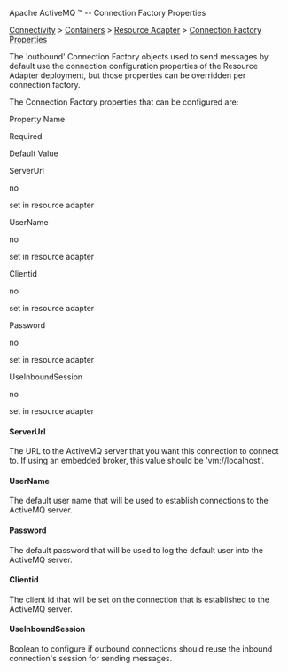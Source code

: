 Apache ActiveMQ ™ -- Connection Factory Properties 

[Connectivity](connectivity.html) > [Containers](containers.html) > [Resource Adapter](resource-adapter.html) > [Connection Factory Properties](connection-factory-properties.html)


The 'outbound' Connection Factory objects used to send messages by default use the connection configuration properties of the Resource Adapter deployment, but those properties can be overridden per connection factory.

The Connection Factory properties that can be configured are:

Property Name

Required

Default Value

ServerUrl

no

set in resource adapter

UserName

no

set in resource adapter

Clientid

no

set in resource adapter

Password

no

set in resource adapter

UseInboundSession

no

set in resource adapter

#### ServerUrl

The URL to the ActiveMQ server that you want this connection to connect to. If using an embedded broker, this value should be 'vm://localhost'.

#### UserName

The default user name that will be used to establish connections to the ActiveMQ server.

#### Password

The default password that will be used to log the default user into the ActiveMQ server.

#### Clientid

The client id that will be set on the connection that is established to the ActiveMQ server.

#### UseInboundSession

Boolean to configure if outbound connections should reuse the inbound connection's session for sending messages.

